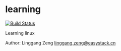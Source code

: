 learning
========

[![Build Status](https://travis-ci.org/zenglg/learning.svg?branch=master)](https://travis-ci.org/zenglg/learning)

Learning linux

Author: Linggang Zeng <linggang.zeng@easystack.cn>
